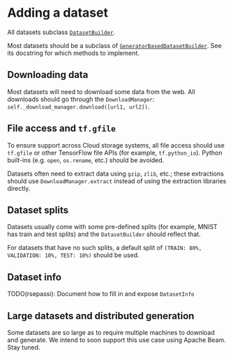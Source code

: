 # Adding a dataset

All datasets subclass
[`DatasetBuilder`](https://github.com/tensorflow/datasets/tree/master/tensorflow_datasets/core/dataset_builder.py).

Most datasets should be a subclass of
[`GeneratorBasedDatasetBuilder`](https://github.com/tensorflow/datasets/tree/master/tensorflow_datasets/core/dataset_builder.py).
See its docstring for which methods to implement.

## Downloading data

Most datasets will need to download some data from the web. All downloads should
go through the `DownloadManager`:
`self._download_manager.download([url1, url2])`.

## File access and `tf.gfile`

To ensure support across Cloud storage systems, all file access should use
`tf.gfile` or other TensorFlow file APIs (for example, `tf.python_io`). Python
built-ins (e.g. `open`, `os.rename`, etc.) should be avoided.

Datasets often need to extract data using `gzip`, `zlib`, etc.; these
extractions should use `DownloadManager.extract` instead of using the extraction
libraries directly.

## Dataset splits

Datasets usually come with some pre-defined splits (for example, MNIST has train
and test splits) and the `DatasetBuilder` should reflect that.

For datasets that have no such splits, a default split of
`(TRAIN: 80%, VALIDATION: 10%, TEST: 10%)` should be used.

## Dataset info

TODO(rsepassi): Document how to fill in and expose `DatasetInfo`

## Large datasets and distributed generation

Some datasets are so large as to require multiple machines to download and
generate. We intend to soon support this use case using Apache Beam. Stay tuned.

